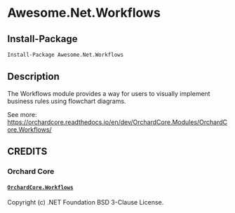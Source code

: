 # Awesome.Net.Workflows

## Install-Package

```pm
Install-Package Awesome.Net.Workflows
```

## Description

The Workflows module provides a way for users to visually implement business rules using flowchart diagrams.

See more: https://orchardcore.readthedocs.io/en/dev/OrchardCore.Modules/OrchardCore.Workflows/

## CREDITS

### Orchard Core
#### [``OrchardCore.Workflows``](https://github.com/OrchardCMS/OrchardCore/blob/dev/src/OrchardCore.Modules/OrchardCore.Workflows)
Copyright (c) .NET Foundation BSD 3-Clause License.
